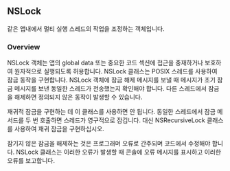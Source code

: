 ## NSLock
같은 앱내에서 멀티 실행 스레드의 작업을 조정하는 객체입니다.

### Overview
NSLock 객체는 앱의 global data 또는 중요한 코드 섹션에 접근을 중재하거나 보호하여 원자적으로 실행되도록 허용합니다.
NSLock 클래스는 POSIX 스레드를 사용하여 잠금 동작을 구현합니다. NSLock 객체에 잠금 해제 메시지를 보낼 때 메시지가 초기 잠금 메시지를 보낸 동일한 스레드가 전송했는지 확인해야 합니다.
다른 스레드에서 잠금을 해제하면 정의되지 않은 동작이 발생할 수 있습니다.

재귀적 잠금을 구현하는 데 이 클래스를 사용하면 안 됩니다. 동일한 스레드에서 잠금 메서드를 두 번 호출하면 스레드가 영구적으로 잠깁니다.
대신 NSRecursiveLock 클래스를 사용하여 재귀 잠금을 구현하십시오.

잠기지 않은 잠금을 해제하는 것은 프로그래머 오류로 간주되며 코드에서 수정해야 합니다. NSLock 클래스는 이러한 오류가 발생할 때 콘솔에 오류 메시지를 표시하고 이러한 오류를 보고합니다.
